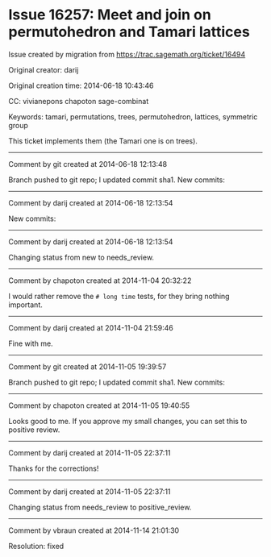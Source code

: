 # Issue 16257: Meet and join on permutohedron and Tamari lattices

Issue created by migration from https://trac.sagemath.org/ticket/16494

Original creator: darij

Original creation time: 2014-06-18 10:43:46

CC:  vivianepons chapoton sage-combinat

Keywords: tamari, permutations, trees, permutohedron, lattices, symmetric group

This ticket implements them (the Tamari one is on trees).


---

Comment by git created at 2014-06-18 12:13:48

Branch pushed to git repo; I updated commit sha1. New commits:


---

Comment by darij created at 2014-06-18 12:13:54

New commits:


---

Comment by darij created at 2014-06-18 12:13:54

Changing status from new to needs_review.


---

Comment by chapoton created at 2014-11-04 20:32:22

I would rather remove the `# long time` tests, for they bring nothing important.


---

Comment by darij created at 2014-11-04 21:59:46

Fine with me.


---

Comment by git created at 2014-11-05 19:39:57

Branch pushed to git repo; I updated commit sha1. New commits:


---

Comment by chapoton created at 2014-11-05 19:40:55

Looks good to me. If you approve my small changes, you can set this to positive review.


---

Comment by darij created at 2014-11-05 22:37:11

Thanks for the corrections!


---

Comment by darij created at 2014-11-05 22:37:11

Changing status from needs_review to positive_review.


---

Comment by vbraun created at 2014-11-14 21:01:30

Resolution: fixed
